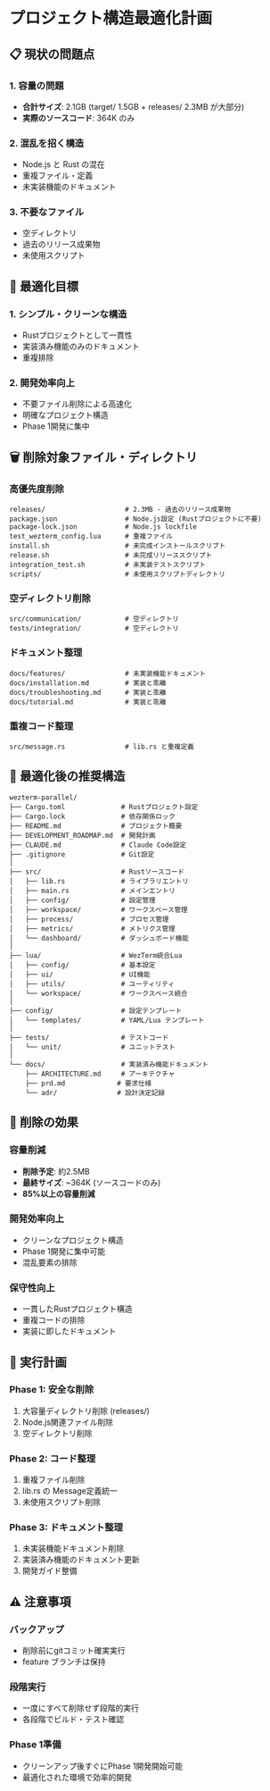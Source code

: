 # プロジェクト構造最適化計画

## 📋 現状の問題点

### 1. 容量の問題
- **合計サイズ**: 2.1GB (target/ 1.5GB + releases/ 2.3MB が大部分)
- **実際のソースコード**: 364K のみ

### 2. 混乱を招く構造
- Node.js と Rust の混在
- 重複ファイル・定義
- 未実装機能のドキュメント

### 3. 不要なファイル
- 空ディレクトリ
- 過去のリリース成果物
- 未使用スクリプト

## 🎯 最適化目標

### 1. シンプル・クリーンな構造
- Rustプロジェクトとして一貫性
- 実装済み機能のみのドキュメント
- 重複排除

### 2. 開発効率向上
- 不要ファイル削除による高速化
- 明確なプロジェクト構造
- Phase 1開発に集中

## 🗑️ 削除対象ファイル・ディレクトリ

### 高優先度削除
```
releases/                    # 2.3MB - 過去のリリース成果物
package.json                 # Node.js設定 (Rustプロジェクトに不要)
package-lock.json            # Node.js lockfile
test_wezterm_config.lua      # 重複ファイル
install.sh                   # 未完成インストールスクリプト
release.sh                   # 未完成リリーススクリプト
integration_test.sh          # 未実装テストスクリプト
scripts/                     # 未使用スクリプトディレクトリ
```

### 空ディレクトリ削除
```
src/communication/           # 空ディレクトリ
tests/integration/           # 空ディレクトリ
```

### ドキュメント整理
```
docs/features/               # 未実装機能ドキュメント
docs/installation.md         # 実装と乖離
docs/troubleshooting.md      # 実装と乖離
docs/tutorial.md             # 実装と乖離
```

### 重複コード整理
```
src/message.rs               # lib.rs と重複定義
```

## 📁 最適化後の推奨構造

```
wezterm-parallel/
├── Cargo.toml              # Rustプロジェクト設定
├── Cargo.lock              # 依存関係ロック
├── README.md               # プロジェクト概要
├── DEVELOPMENT_ROADMAP.md  # 開発計画
├── CLAUDE.md               # Claude Code設定
├── .gitignore              # Git設定
│
├── src/                    # Rustソースコード
│   ├── lib.rs              # ライブラリエントリ
│   ├── main.rs             # メインエントリ
│   ├── config/             # 設定管理
│   ├── workspace/          # ワークスペース管理
│   ├── process/            # プロセス管理
│   ├── metrics/            # メトリクス管理
│   └── dashboard/          # ダッシュボード機能
│
├── lua/                    # WezTerm統合Lua
│   ├── config/             # 基本設定
│   ├── ui/                 # UI機能
│   ├── utils/              # ユーティリティ
│   └── workspace/          # ワークスペース統合
│
├── config/                 # 設定テンプレート
│   └── templates/          # YAML/Lua テンプレート
│
├── tests/                  # テストコード
│   └── unit/               # ユニットテスト
│
└── docs/                   # 実装済み機能ドキュメント
    ├── ARCHITECTURE.md     # アーキテクチャ
    ├── prd.md             # 要求仕様
    └── adr/               # 設計決定記録
```

## 🎯 削除の効果

### 容量削減
- **削除予定**: 約2.5MB
- **最終サイズ**: ~364K (ソースコードのみ)
- **85%以上の容量削減**

### 開発効率向上
- クリーンなプロジェクト構造
- Phase 1開発に集中可能
- 混乱要素の排除

### 保守性向上
- 一貫したRustプロジェクト構造
- 重複コードの排除
- 実装に即したドキュメント

## 🚀 実行計画

### Phase 1: 安全な削除
1. 大容量ディレクトリ削除 (releases/)
2. Node.js関連ファイル削除
3. 空ディレクトリ削除

### Phase 2: コード整理
1. 重複ファイル削除
2. lib.rs の Message定義統一
3. 未使用スクリプト削除

### Phase 3: ドキュメント整理
1. 未実装機能ドキュメント削除
2. 実装済み機能のドキュメント更新
3. 開発ガイド整備

## ⚠️ 注意事項

### バックアップ
- 削除前にgitコミット確実実行
- feature ブランチは保持

### 段階実行
- 一度にすべて削除せず段階的実行
- 各段階でビルド・テスト確認

### Phase 1準備
- クリーンアップ後すぐにPhase 1開発開始可能
- 最適化された環境で効率的開発